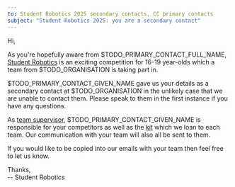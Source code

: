```yaml
---
to: Student Robotics 2025 secondary contacts, CC primary contacts
subject: "Student Robotics 2025: you are a secondary contact"
---
```


Hi,

As you're hopefully aware from $TODO_PRIMARY_CONTACT_FULL_NAME,
[Student Robotics][student-robotics] is an exciting competition for
16-19 year-olds which a team from $TODO_ORGANISATION is taking part in.

$TODO_PRIMARY_CONTACT_GIVEN_NAME gave us your details as a secondary contact at
$TODO_ORGANISATION in the unlikely case that we are unable to contact them.
Please speak to them in the first instance if you have any questions.

As [team supervisor][team-supervisor], $TODO_PRIMARY_CONTACT_GIVEN_NAME is
responsible for your competitors as well as the [kit][kit] which we loan to each
team. Our communication with your team will also all be sent to them.

If you would like to be copied into our emails with your team then feel free to
let us know.

Thanks,\
-- Student Robotics

[student-robotics]: https://studentrobotics.org
[kit]: https://studentrobotics.org/docs/kit/
[team-supervisor]: https://studentrobotics.org/docs/robots_101/team_supervisor
